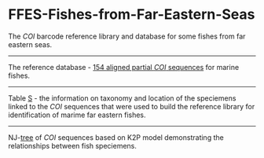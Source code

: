 # FFES-Fishes-from-Far-Eastern-Seas
The *COI* barcode reference library and database for some fishes from far eastern seas. 

----
The reference database - [154 aligned partial *COI* sequences](https://github.com/Sturcoal/FFES-Fishes-from-Far-Eastern-Seas-/blob/master/Far%20Eastern%20marine%20fishes%20COI%20aligned%20seq.fasta) for marine fishes.  

----
Table [S](https://github.com/Sturcoal/FFES-Fishes-from-Far-Eastern-Seas-/blob/master/Table%20man%20numb.csv) - the information on taxonomy and location of the speciemens linked to the *COI* sequences that were used to build the reference library for identification of marime far eastern fishes.

----
NJ-[tree](https://github.com/Sturcoal/FFES-Fishes-from-Far-Eastern-Seas-/blob/master/tree%2028112019.PDF) of *COI* sequences based on K2P model demonstrating the relationships between fish speciemens.   


